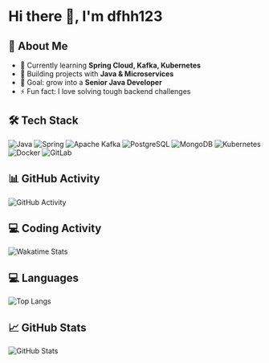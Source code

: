 # Hi there 👋, I'm dfhh123

## 🚀 About Me
- 🌱 Currently learning **Spring Cloud, Kafka, Kubernetes**
- 💼 Building projects with **Java & Microservices**
- 🎯 Goal: grow into a **Senior Java Developer**
- ⚡ Fun fact: I love solving tough backend challenges

## 🛠️ Tech Stack
![Java](https://img.shields.io/badge/Java-red?logo=openjdk&logoColor=white)
![Spring](https://img.shields.io/badge/Spring-Framework-brightgreen?logo=spring&logoColor=white)
![Apache Kafka](https://img.shields.io/badge/Apache-Kafka-black?logo=apachekafka&logoColor=white)
![PostgreSQL](https://img.shields.io/badge/PostgreSQL-blue?logo=postgresql&logoColor=white)
![MongoDB](https://img.shields.io/badge/MongoDB-green?logo=mongodb&logoColor=white)
![Kubernetes](https://img.shields.io/badge/Kubernetes-blue?logo=kubernetes&logoColor=white)
![Docker](https://img.shields.io/badge/Docker-🐳-blue?logo=docker&logoColor=white)
![GitLab](https://img.shields.io/badge/GitLab-CI/CD-orange?logo=gitlab&logoColor=white)

## 📊 GitHub Activity
![GitHub Activity](https://github-readme-activity-graph.vercel.app/graph?username=dfhh123&theme=github-dark&hide_border=true&area=true)

## 💻 Coding Activity
![Wakatime Stats](https://github-readme-stats.vercel.app/api/wakatime?username=dfhh123&theme=github-dark&hide_border=true&layout=compact)

## 💻 Languages
![Top Langs](https://github-readme-stats.vercel.app/api/top-langs/?username=dfhh123&layout=default&theme=github-dark&hide_border=true)

## 📈 GitHub Stats
![GitHub Stats](https://github-readme-stats.vercel.app/api?username=dfhh123&show_icons=true&theme=github-dark&hide_border=true)

